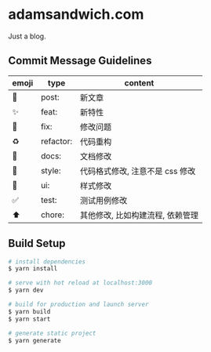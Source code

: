 # adamsandwich.com

Just a blog.

## Commit Message Guidelines

| emoji              | type      | content                          |
| ------------------ | --------- | -------------------------------- |
| :page_facing_up:   | post:     | 新文章                           |
| :sparkles:         | feat:     | 新特性                           |
| :bug:              | fix:      | 修改问题                         |
| :recycle:          | refactor: | 代码重构                         |
| :pencil:           | docs:     | 文档修改                         |
| :art:              | style:    | 代码格式修改, 注意不是 css 修改  |
| :lipstick:         | ui:       | 样式修改                         |
| :white_check_mark: | test:     | 测试用例修改                     |
| :arrow_up:         | chore:    | 其他修改, 比如构建流程, 依赖管理 |

## Build Setup

```bash
# install dependencies
$ yarn install

# serve with hot reload at localhost:3000
$ yarn dev

# build for production and launch server
$ yarn build
$ yarn start

# generate static project
$ yarn generate
```

